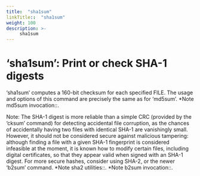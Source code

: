 ```yaml
---
title:  "sha1sum"
linkTitle::  "sha1sum"
weight: 100
description: >-
     sha1sum
---
```


# ‘sha1sum’: Print or check SHA-1 digests

‘sha1sum’ computes a 160-bit checksum for each specified FILE. The usage
and options of this command are precisely the same as for ‘md5sum’.
\*Note md5sum invocation::.

Note: The SHA-1 digest is more reliable than a simple CRC (provided by
the ‘cksum’ command) for detecting accidental file corruption, as the
chances of accidentally having two files with identical SHA-1 are
vanishingly small. However, it should not be considered secure against
malicious tampering: although finding a file with a given SHA-1
fingerprint is considered infeasible at the moment, it is known how to
modify certain files, including digital certificates, so that they
appear valid when signed with an SHA-1 digest. For more secure hashes,
consider using SHA-2, or the newer ‘b2sum’ command. \*Note sha2
utilities::. \*Note b2sum invocation::.
